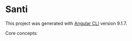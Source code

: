 # Santi

This project was generated with [Angular CLI](https://github.com/angular/angular-cli) version 9.1.7.

Core concepts:
